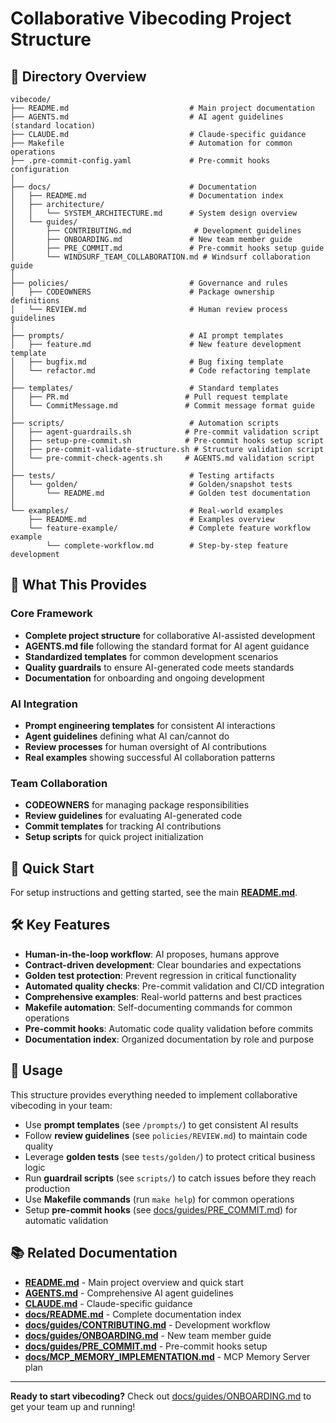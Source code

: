 # Collaborative Vibecoding Project Structure

## 📁 Directory Overview

```
vibecode/
├── README.md                           # Main project documentation
├── AGENTS.md                           # AI agent guidelines (standard location)
├── CLAUDE.md                           # Claude-specific guidance
├── Makefile                            # Automation for common operations
├── .pre-commit-config.yaml             # Pre-commit hooks configuration
│
├── docs/                               # Documentation
│   ├── README.md                       # Documentation index
│   ├── architecture/                   
│   │   └── SYSTEM_ARCHITECTURE.md      # System design overview
│   └── guides/                         
│       ├── CONTRIBUTING.md              # Development guidelines
│       ├── ONBOARDING.md               # New team member guide
│       ├── PRE_COMMIT.md               # Pre-commit hooks setup guide
│       └── WINDSURF_TEAM_COLLABORATION.md # Windsurf collaboration guide
│
├── policies/                           # Governance and rules
│   ├── CODEOWNERS                      # Package ownership definitions
│   └── REVIEW.md                       # Human review process guidelines
│
├── prompts/                            # AI prompt templates
│   ├── feature.md                      # New feature development template
│   ├── bugfix.md                       # Bug fixing template
│   └── refactor.md                     # Code refactoring template
│
├── templates/                          # Standard templates
│   ├── PR.md                          # Pull request template
│   └── CommitMessage.md               # Commit message format guide
│
├── scripts/                            # Automation scripts
│   ├── agent-guardrails.sh            # Pre-commit validation script
│   ├── setup-pre-commit.sh            # Pre-commit hooks setup script
│   ├── pre-commit-validate-structure.sh # Structure validation script
│   └── pre-commit-check-agents.sh     # AGENTS.md validation script
│
├── tests/                              # Testing artifacts
│   └── golden/                         # Golden/snapshot tests
│       └── README.md                   # Golden test documentation
│
└── examples/                           # Real-world examples
    ├── README.md                       # Examples overview
    └── feature-example/                # Complete feature workflow example
        └── complete-workflow.md        # Step-by-step feature development
```

## 🎯 What This Provides

### Core Framework

- **Complete project structure** for collaborative AI-assisted development
- **AGENTS.md file** following the standard format for AI agent guidance
- **Standardized templates** for common development scenarios  
- **Quality guardrails** to ensure AI-generated code meets standards
- **Documentation** for onboarding and ongoing development

### AI Integration

- **Prompt engineering templates** for consistent AI interactions
- **Agent guidelines** defining what AI can/cannot do
- **Review processes** for human oversight of AI contributions
- **Real examples** showing successful AI collaboration patterns

### Team Collaboration

- **CODEOWNERS** for managing package responsibilities
- **Review guidelines** for evaluating AI-generated code
- **Commit templates** for tracking AI contributions
- **Setup scripts** for quick project initialization

## 🚀 Quick Start

For setup instructions and getting started, see the main **[README.md](../README.md#-quick-start)**.

## 🛠 Key Features

- **Human-in-the-loop workflow**: AI proposes, humans approve
- **Contract-driven development**: Clear boundaries and expectations
- **Golden test protection**: Prevent regression in critical functionality  
- **Automated quality checks**: Pre-commit validation and CI/CD integration
- **Comprehensive examples**: Real-world patterns and best practices
- **Makefile automation**: Self-documenting commands for common operations
- **Pre-commit hooks**: Automatic code quality validation before commits
- **Documentation index**: Organized documentation by role and purpose

## 📖 Usage

This structure provides everything needed to implement collaborative vibecoding in your team:

- Use **prompt templates** (see `/prompts/`) to get consistent AI results
- Follow **review guidelines** (see `policies/REVIEW.md`) to maintain code quality
- Leverage **golden tests** (see `tests/golden/`) to protect critical business logic
- Run **guardrail scripts** (see `scripts/`) to catch issues before they reach production
- Use **Makefile commands** (run `make help`) for common operations
- Setup **pre-commit hooks** (see [docs/guides/PRE_COMMIT.md](guides/PRE_COMMIT.md)) for automatic validation

## 📚 Related Documentation

- **[README.md](../README.md)** - Main project overview and quick start
- **[AGENTS.md](../AGENTS.md)** - Comprehensive AI agent guidelines
- **[CLAUDE.md](../CLAUDE.md)** - Claude-specific guidance
- **[docs/README.md](README.md)** - Complete documentation index
- **[docs/guides/CONTRIBUTING.md](guides/CONTRIBUTING.md)** - Development workflow
- **[docs/guides/ONBOARDING.md](guides/ONBOARDING.md)** - New team member guide
- **[docs/guides/PRE_COMMIT.md](guides/PRE_COMMIT.md)** - Pre-commit hooks setup
- **[docs/MCP_MEMORY_IMPLEMENTATION.md](MCP_MEMORY_IMPLEMENTATION.md)** - MCP Memory Server plan

---

**Ready to start vibecoding?** Check out [docs/guides/ONBOARDING.md](guides/ONBOARDING.md) to get your team up and running!
